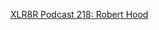 ---
layout: post
wordpress_id: 1262
wordpress_url: http://noesbueno.com/archives/1262
date: '2011-10-05 15:30:25 -0500'
date_gmt: '2011-10-05 20:30:25 -0500'
body: |
  <p><a href="http://www.xlr8r.com/podcast/2011/10/robert-hood">XLR8R Podcast 218: Robert Hood</a></p>
---